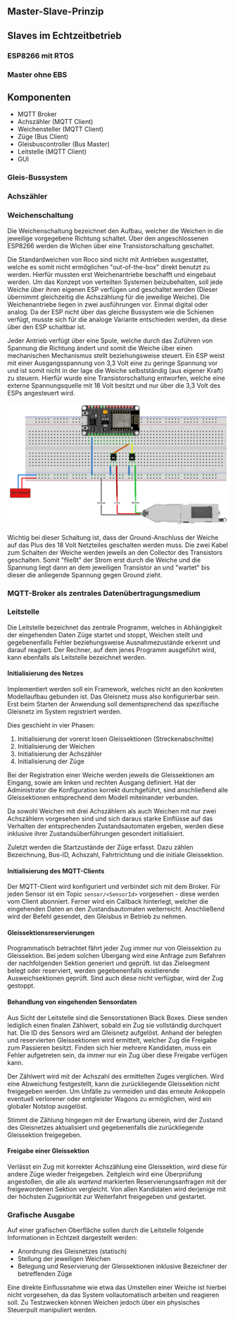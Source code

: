 ## Master-Slave-Prinzip
## Slaves im Echtzeitbetrieb
### ESP8266 mit RTOS <!--LE-->
### Master ohne EBS
## Komponenten
* MQTT Broker
* Achszähler (MQTT Client)
* Weichensteller (MQTT Client)
* Züge (Bus Client)
* Gleisbuscontroller (Bus Master)
* Leitstelle (MQTT Client)
* GUI
### Gleis-Bussystem
### Achszähler
### Weichenschaltung <!--NJ-->
Die Weichenschaltung bezeichnet den Aufbau, welcher die Weichen in die jeweilige vorgegebene Richtung schaltet. Über den angeschlossenen ESP8266 werden die Wichen über
eine Transistorschaltung geschaltet.  

Die Standardweichen von Roco sind nicht mit Antrieben ausgestattet, welche es somit nicht ermöglichen "out-of-the-box" direkt benutzt zu werden. Hierfür mussten
erst Weichenantriebe beschafft und eingebaut werden. Um das Konzept von verteilten Systemen beizubehalten, soll jede Weiche über ihren eigenen ESP verfügen und 
geschaltet werden (Dieser übernimmt gleichzeitig die Achszählung für die jeweilige Weiche). Die Weichenantriebe liegen in zwei ausführungen vor. Einmal digital oder analog.
Da der ESP nicht über das gleiche Bussystem wie die Schienen verfügt, musste sich für die analoge Variante entschieden werden, da diese über den ESP schaltbar ist.

Jeder Antrieb verfügt über eine Spule, welche durch das Zuführen von Spannung die Richtung ändert und somit die Weiche über einen mechanischen Mechanismus stellt beziehungsweise
steuert. Ein ESP weist mit einer Ausgangsspannung von 3,3 Volt eine zu geringe Spannung vor und ist somit nicht in der lage die Weiche selbstständig (aus eigener Kraft) zu steuern.
Hierfür wurde eine Transistorschaltung entworfen, welche eine externe Spannungsquelle mit 18 Volt besitzt und nur über die 3,3 Volt des ESPs angesteuert wird. 

![Transistorschaltung](../bilder/TransistorschaltungWeiche.png)

Wichtig bei dieser Schaltung ist, dass der Ground-Anschluss der Weiche auf das Plus des 18 Volt Netzteiles geschalten werden muss. Die zwei Kabel zum Schalten der Weiche werden
jeweils an den Collector des Transistors geschalten. Somit "fließt" der Strom erst durch die Weiche und die Spannung liegt dann an dem jeweiligen Transistor an und "wartet" bis
dieser die anliegende Spannung gegen Ground zieht. 

### MQTT-Broker als zentrales Datenübertragungsmedium
### Leitstelle <!--CH-->
Die Leitstelle bezeichnet das zentrale Programm, welches in Abhängigkeit der eingehenden Daten Züge startet und stoppt, Weichen stellt und gegebenenfalls Fehler beziehungsweise Ausnahmezustände erkennt und darauf reagiert. Der Rechner, auf dem jenes Programm ausgeführt wird, kann ebenfalls als Leitstelle bezeichnet werden.

#### Initialisierung des Netzes
Implementiert werden soll ein Framework, welches nicht an den konkreten Modellaufbau gebunden ist. Das Gleisnetz muss also konfigurierbar sein.
Erst beim Starten der Anwendung soll dementsprechend das spezifische Gleisnetz im System registriert werden.

Dies geschieht in vier Phasen:
1. Initialisierung der vorerst losen Gleissektionen (Streckenabschnitte)
2. Initialisierung der Weichen
3. Initialisierung der Achszähler
4. Initialisierung der Züge

Bei der Registration einer Weiche werden jeweils die Gleissektionen am Eingang, sowie am linken und rechten Ausgang definiert.
Hat der Administrator die Konfiguration korrekt durchgeführt, sind anschließend alle Gleissektionen entsprechend dem Modell miteinander verbunden.

Da sowohl Weichen mit drei Achszählern als auch Weichen mit nur zwei Achszählern vorgesehen sind und sich daraus starke Einflüsse auf das Verhalten der entsprechenden Zustandsautomaten ergeben, werden diese inklusive ihrer Zustandsüberführungen gesondert initialisiert.

Zuletzt werden die Startzustände der Züge erfasst. Dazu zählen Bezeichnung, Bus-ID, Achszahl, Fahrtrichtung und die initiale Gleissektion.

#### Initialisierung des MQTT-Clients
Der MQTT-Client wird konfiguriert und verbindet sich mit dem Broker. Für jeden Sensor ist ein Topic ```sensor/<SensorId>``` vorgesehen - diese werden vom Client abonniert.
Ferner wird ein Callback hinterlegt, welcher die eingehenden Daten an den Zustandsautomaten weiterreicht.
Anschließend wird der Befehl gesendet, den Gleisbus in Betrieb zu nehmen.

#### Gleissektionsreservierungen
Programmatisch betrachtet fährt jeder Zug immer nur von Gleissektion zu Gleissektion.
Bei jedem solchen Übergang wird eine Anfrage zum Befahren der nachfolgenden Sektion generiert und geprüft.
Ist das Zielsegment belegt oder reserviert, werden gegebenenfalls existierende Ausweichsektionen geprüft.
Sind auch diese nicht verfügbar, wird der Zug gestoppt.

#### Behandlung von eingehenden Sensordaten
Aus Sicht der Leitstelle sind die Sensorstationen Black Boxes. Diese senden lediglich einen finalen Zählwert, sobald ein Zug sie vollständig durchquert hat.
Die ID des Sensors wird am Gleisnetz aufgelöst. Anhand der belegten und reservierten Gleissektionen wird ermittelt, welcher Zug die Freigabe zum Passieren besitzt.
Finden sich hier mehrere Kandidaten, muss ein Fehler aufgetreten sein, da immer nur ein Zug über diese Freigabe verfügen kann.

Der Zählwert wird mit der Achszahl des ermittelten Zuges verglichen. Wird eine Abweichung festgestellt, kann die zurückliegende Gleissektion nicht freigegeben werden.
Um Unfälle zu vermeiden und das erneute Ankoppeln eventuell verlorener oder entgleister Wagons zu ermöglichen, wird ein globaler Notstop ausgelöst.

Stimmt die Zählung hingegen mit der Erwartung überein, wird der Zustand des Gleisnetzes aktualisiert und gegebenenfalls die zurückliegende Gleissektion freigegeben.

#### Freigabe einer Gleissektion
Verlässt ein Zug mit korrekter Achszählung eine Gleissektion, wird diese für andere Züge wieder freigegeben.
Zeitgleich wird eine Überprüfung angestoßen, die alle als _wartend_ markierten Reservierungsanfragen mit der freigewordenen Sektion vergleicht.
Von allen Kandidaten wird derjenige mit der höchsten Zugpriorität zur Weiterfahrt freigegeben und gestartet.

### Grafische Ausgabe <!--CH-->
Auf einer grafischen Oberfläche sollen durch die Leitstelle folgende Informationen in Echtzeit dargestellt werden:
* Anordnung des Gleisnetzes (statisch)
* Stellung der jeweiligen Weichen
* Belegung und Reservierung der Gleissektionen inklusive Bezeichner der betreffenden Züge

Eine direkte Einflussnahme wie etwa das Umstellen einer Weiche ist hierbei nicht vorgesehen, da das System vollautomatisch arbeiten und reagieren soll.
Zu Testzwecken können Weichen jedoch über ein physisches Steuerpult manipuliert werden.